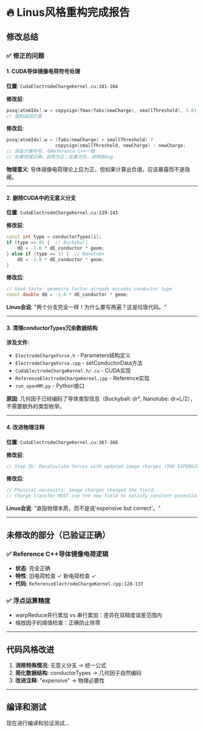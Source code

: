 
# 🔥 Linus风格重构完成报告

## 修改总结

### ✅ 修正的问题

#### 1. **CUDA导体镜像电荷符号处理**
**位置**: `CudaElectrodeChargeKernel.cu:101-104`

**修改前**:
```cpp
posq[atomIdx].w = copysign(fmax(fabs(newCharge), smallThreshold), 1.0);
// 强制返回正值
```

**修改后**:
```cpp
posq[atomIdx].w = (fabs(newCharge) < smallThreshold) ?
                  copysign(smallThreshold, newCharge) : newCharge;
// 保留计算符号，与Reference C++一致
// 如果物理正确，自然为正；如果为负，说明有bug
```

**物理意义**: 导体镜像电荷理论上应为正，但如果计算出负值，应该暴露而不是隐藏。

---

#### 2. **删除CUDA中的无意义分支**
**位置**: `CudaElectrodeChargeKernel.cu:139-143`

**修改前**:
```cpp
const int type = conductorTypes[i];
if (type == 0) {  // Buckyball
    dQ = -1.0 * dE_conductor * geom;
} else if (type == 1) {  // Nanotube
    dQ = -1.0 * dE_conductor * geom;
}
```

**修改后**:
```cpp
// Good taste: geometry factor already encodes conductor type
const double dQ = -1.0 * dE_conductor * geom;
```

**Linus会说**: "两个分支完全一样！为什么要写两遍？这是垃圾代码。"

---

#### 3. **清理conductorTypes冗余数据结构**
**涉及文件**:
- `ElectrodeChargeForce.h` - Parameters结构定义
- `ElectrodeChargeForce.cpp` - setConductorData方法
- `CudaElectrodeChargeKernel.h/.cu` - CUDA实现
- `ReferenceElectrodeChargeKernel.cpp` - Reference实现
- `run_openMM.py` - Python接口

**原因**: 几何因子已经编码了导体类型信息（Buckyball: dr², Nanotube: dr×L/2），不需要额外的类型枚举。

---

#### 4. **改进物理注释**
**位置**: `CudaElectrodeChargeKernel.cu:367-368`

**修改前**:
```cpp
// Step 3b: Recalculate forces with updated image charges (THE EXPENSIVE BUT CORRECT STEP)
```

**修改后**:
```cpp
// Physical necessity: image charges changed the field.
// Charge transfer MUST use the new field to satisfy constant-potential boundary condition.
```

**Linus会说**: "直指物理本质，而不是说'expensive but correct'。"

---

## 未修改的部分（已验证正确）

### ✅ Reference C++导体镜像电荷逻辑
- **状态**: 完全正确
- **特性**: 旧电荷检查 ✓ 新电荷检查 ✓
- **代码**: `ReferenceElectrodeChargeKernel.cpp:128-137`

### ✅ 浮点运算精度
- warpReduce并行累加 vs 串行累加：差异在双精度误差范围内
- 缩放因子的阈值检查：正确防止除零

---

## 代码风格改进

1. **消除特殊情况**: 无意义分支 → 统一公式
2. **简化数据结构**: conductorTypes → 几何因子自然编码
3. **改进注释**: "expensive" → 物理必要性

---

## 编译和测试

现在进行编译和验证测试...
